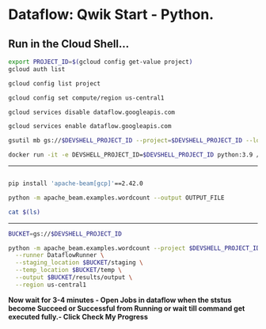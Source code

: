 # Dataflow: Qwik Start - Python.

## Run in the Cloud Shell...

```bash
export PROJECT_ID=$(gcloud config get-value project)
gcloud auth list

gcloud config list project

gcloud config set compute/region us-central1

gcloud services disable dataflow.googleapis.com

gcloud services enable dataflow.googleapis.com

gsutil mb gs://$DEVSHELL_PROJECT_ID --project=$DEVSHELL_PROJECT_ID --location=us

docker run -it -e DEVSHELL_PROJECT_ID=$DEVSHELL_PROJECT_ID python:3.9 /bin/bash
```
---
```bash

pip install 'apache-beam[gcp]'==2.42.0

python -m apache_beam.examples.wordcount --output OUTPUT_FILE

cat $(ls)

```
---
```bash
BUCKET=gs://$DEVSHELL_PROJECT_ID

python -m apache_beam.examples.wordcount --project $DEVSHELL_PROJECT_ID \
  --runner DataflowRunner \
  --staging_location $BUCKET/staging \
  --temp_location $BUCKET/temp \
  --output $BUCKET/results/output \
  --region us-central1
```
**Now wait for 3-4 minutes - Open Jobs in dataflow when the ststus become Succeed or Successful from Running or wait till command get executed fully.- Click Check My Progress**
